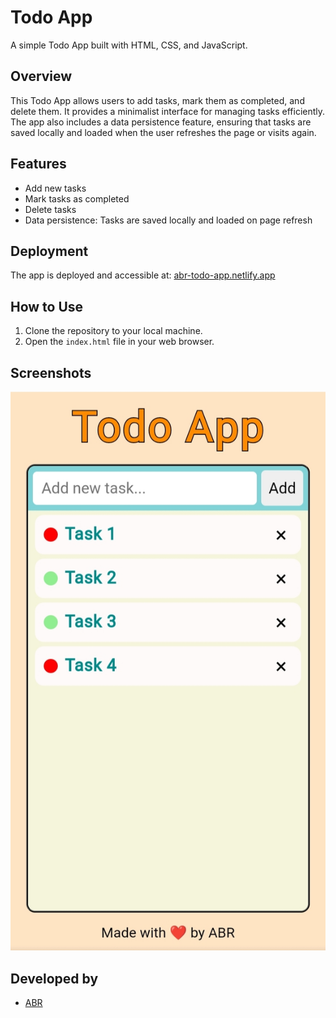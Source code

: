 # Todo App

A simple Todo App built with HTML, CSS, and JavaScript.

## Overview

This Todo App allows users to add tasks, mark them as completed, and delete them. It provides a minimalist interface for managing tasks efficiently. The app also includes a data persistence feature, ensuring that tasks are saved locally and loaded when the user refreshes the page or visits again.

## Features

- Add new tasks
- Mark tasks as completed
- Delete tasks
- Data persistence: Tasks are saved locally and loaded on page refresh

## Deployment

The app is deployed and accessible at: [abr-todo-app.netlify.app](https://abr-todo-app.netlify.app)

## How to Use

1. Clone the repository to your local machine.
2. Open the `index.html` file in your web browser.

## Screenshots

![Todo App Screenshot](todo.jpg)

## Developed by

- [ABR](https://github.com/Abr009)
